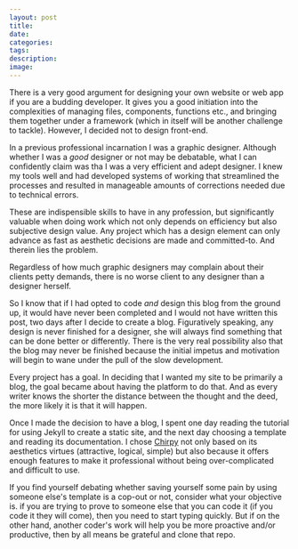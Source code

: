 ```yaml
---
layout: post
title:
date:
categories:
tags:
description:
image:
---
```


There is a very good argument for designing your own website or web app if you are a budding developer. It gives you a good initiation into the complexities of managing files, components, functions etc., and bringing them together under a framework (which in itself will be another challenge to tackle). However, I decided not to design front-end.

In a previous professional incarnation I was a graphic designer. Although whether I was a _good_ designer or not may be debatable, what I can confidently claim was tha I was a very efficient and adept designer. I knew my tools well and had developed systems of working that streamlined the processes and resulted in manageable amounts of corrections needed due to technical errors.

These are indispensible skills to have in any profession, but significantly valuable when doing work which not only depends on efficiency but also subjective design value. Any project which has a design element can only advance as fast as aesthetic decisions are made and committed-to. And therein lies the problem.

Regardless of how much graphic designers may complain about their clients petty demands, there is no worse client to any designer than a designer herself.

So I know that if I had opted to code _and_ design this blog from the ground up, it would have never been completed and I would not have written this post, two days after I decide to create a blog. Figuratively speaking, any design is never finished for a designer, she will always find something that can be done better or differently. There is the very real possibility also that the blog may never be finished because the initial impetus and motivation will begin to wane under the pull of the slow development.

Every project has a goal. In deciding that I wanted my site to be primarily a blog, the goal became about having the platform to do that. And as every writer knows the shorter the distance between the thought and the deed, the more likely it is that it will happen.

Once I made the decision to have a blog, I spent one day reading the tutorial for using Jekyll to create a static site, and the next day choosing a template and reading its documentation. I chose [Chirpy](https://chirpy.cotes.page/) not only based on its aesthetics virtues (attractive, logical, simple) but also because it offers enough features to make it professional without being over-complicated and difficult to use.

If you find yourself debating whether saving yourself some pain by using someone else's template is a cop-out or not, consider what your objective is. if you are trying to prove to someone else that you can code it (if you code it they will come), then you need to start typing quickly. But if on the other hand, another coder's work will help you be more proactive and/or productive, then by all means be grateful and clone that repo.
